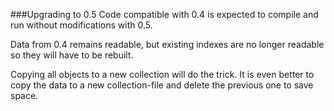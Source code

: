 ###Upgrading to 0.5
Code compatible with 0.4 is expected to compile and run without modifications with 0.5.

Data from 0.4 remains readable, but existing indexes are no longer readable so they will have to be rebuilt.

Copying all objects to a new collection will do the trick. It is even better to copy the data to a new collection-file and delete the previous one to save space.